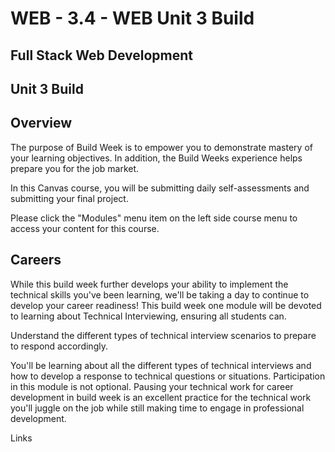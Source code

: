 # WEB - 3.4 - WEB Unit 3 Build

## Full Stack Web Development

## Unit 3 Build 

## Overview

The purpose of Build Week is to empower you to demonstrate mastery of your learning objectives. In addition, the Build Weeks experience helps prepare you for the job market.

In this Canvas course, you will be submitting daily self-assessments and submitting your final project. 

Please click the "Modules" menu item on the left side course menu to access your content for this course. 

## Careers

While this build week further develops your ability to implement the technical skills you've been learning, we'll be taking a day to continue to develop your career readiness! This build week one module will be devoted to learning about Technical Interviewing, ensuring all students can.

Understand the different types of technical interview scenarios to prepare to respond accordingly.

You'll be learning about all the different types of technical interviews and how to develop a response to technical questions or situations. Participation in this module is not optional. Pausing your technical work for career development in build week is an excellent practice for the technical work you'll juggle on the job while still making time to engage in professional development.

Links
